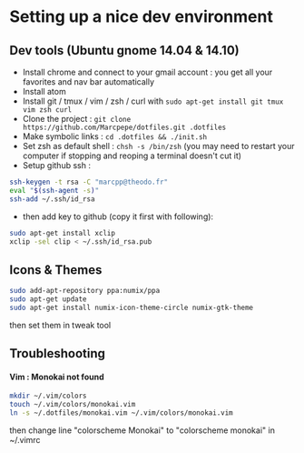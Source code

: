 # Setting up a nice dev environment

## Dev tools (Ubuntu gnome 14.04 & 14.10)
- Install chrome and connect to your gmail account : you get all your favorites and nav bar automatically
- Install atom
- Install git / tmux / vim / zsh / curl with `sudo apt-get install git tmux vim zsh curl`
- Clone the project : `git clone https://github.com/Marcpepe/dotfiles.git .dotfiles`
- Make symbolic links : `cd .dotfiles && ./init.sh`
- Set zsh as default shell : `chsh -s /bin/zsh` (you may need to restart your computer if stopping and reoping a terminal doesn't cut it)
- Setup github ssh : 
```bash
ssh-keygen -t rsa -C "marcpp@theodo.fr"
eval "$(ssh-agent -s)"
ssh-add ~/.ssh/id_rsa
```
- then add key to github (copy it first with following):
```bash
sudo apt-get install xclip
xclip -sel clip < ~/.ssh/id_rsa.pub
```

## Icons & Themes
```bash
sudo add-apt-repository ppa:numix/ppa
sudo apt-get update
sudo apt-get install numix-icon-theme-circle numix-gtk-theme
```
then set them in tweak tool


## Troubleshooting

#### Vim : Monokai not found
```bash
mkdir ~/.vim/colors
touch ~/.vim/colors/monokai.vim
ln -s ~/.dotfiles/monokai.vim ~/.vim/colors/monokai.vim
```
then change line "colorscheme Monokai" to "colorscheme monokai" in ~/.vimrc
